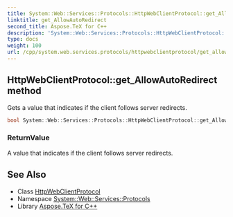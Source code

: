 ```yaml
---
title: System::Web::Services::Protocols::HttpWebClientProtocol::get_AllowAutoRedirect method
linktitle: get_AllowAutoRedirect
second_title: Aspose.TeX for C++
description: 'System::Web::Services::Protocols::HttpWebClientProtocol::get_AllowAutoRedirect method. Gets a value that indicates if the client follows server redirects in C++.'
type: docs
weight: 100
url: /cpp/system.web.services.protocols/httpwebclientprotocol/get_allowautoredirect/
---
```

## HttpWebClientProtocol::get_AllowAutoRedirect method


Gets a value that indicates if the client follows server redirects.

```cpp
bool System::Web::Services::Protocols::HttpWebClientProtocol::get_AllowAutoRedirect()
```


### ReturnValue

A value that indicates if the client follows server redirects.

## See Also

* Class [HttpWebClientProtocol](../)
* Namespace [System::Web::Services::Protocols](../../)
* Library [Aspose.TeX for C++](../../../)
